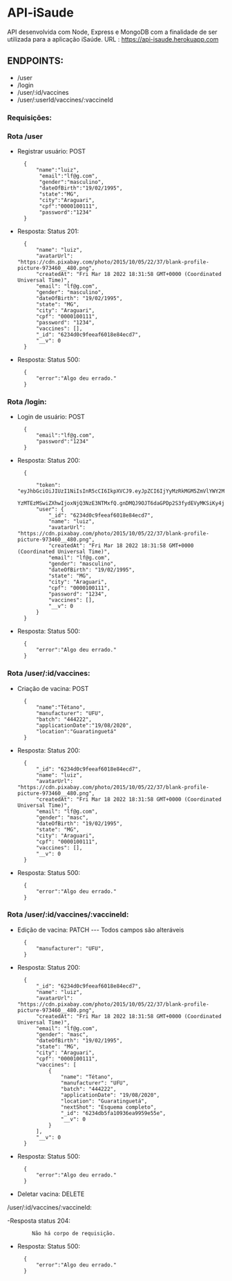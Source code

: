 # API-iSaude

API desenvolvida com Node, Express e MongoDB com a finalidade de ser utilizada para a aplicação iSaúde.
URL : https://api-isaude.herokuapp.com

## ENDPOINTS:

- /user
- /login
- /user/:id/vaccines
- /user/:userId/vaccines/:vaccineId

### Requisições:

### Rota /user

- Registrar usuário: POST


		{
		 	"name":"luiz",
			 "email":"lf@g.com",
			 "gender":"masculino",
			 "dateOfBirth":"19/02/1995",
			 "state":"MG",
			 "city":"Araguari",
			 "cpf":"0000100111",
			 "password":"1234"
		}
		
		
- Resposta: Status 201:


		{
			"name": "luiz",
			"avatarUrl": "https://cdn.pixabay.com/photo/2015/10/05/22/37/blank-profile-picture-973460__480.png",
			"createdAt": "Fri Mar 18 2022 18:31:58 GMT+0000 (Coordinated Universal Time)",
			"email": "lf@g.com",
			"gender": "masculino",
			"dateOfBirth": "19/02/1995",
			"state": "MG",
			"city": "Araguari",
			"cpf": "0000100111",
			"password": "1234",
			"vaccines": [],
			"_id": "6234d0c9feeaf6018e84ecd7",
			"__v": 0
		}
		
- Resposta: Status 500: 

		{
			"error":"Algo deu errado."
		}
		
### Rota /login: 

- Login de usuário: POST

		{
			"email":"lf@g.com",
			"password":"1234"
		}
		

- Resposta: Status 200:

		{

			"token": "eyJhbGciOiJIUzI1NiIsInR5cCI6IkpXVCJ9.eyJpZCI6IjYyMzRkMGM5ZmVlYWY2MDE4ZTg0ZWNkNyIsImlhdCI6MTY0Nz
			YzMTEzMSwiZXhwIjoxNjQ3NzE3NTMxfQ.gnDMQJ9OJT6daGPDp2S3fydEVyMKSiKy4jXzmaIaDZ4",
			"user": {
				"_id": "6234d0c9feeaf6018e84ecd7",
				"name": "luiz",
				"avatarUrl": "https://cdn.pixabay.com/photo/2015/10/05/22/37/blank-profile-picture-973460__480.png",
				"createdAt": "Fri Mar 18 2022 18:31:58 GMT+0000 (Coordinated Universal Time)",
				"email": "lf@g.com",
				"gender": "masculino",
				"dateOfBirth": "19/02/1995",
				"state": "MG",
				"city": "Araguari",
				"cpf": "0000100111",
				"password": "1234",
				"vaccines": [],
				"__v": 0
			}
		}
		
- Resposta: Status 500: 

		{
			"error":"Algo deu errado."
		}
		

### Rota /user/:id/vaccines: 

- Criação de vacina: POST
		
		{
			"name":"Tétano",
			"manufacturer": "UFU",
			"batch": "444222",
			"applicationDate":"19/08/2020",
			"location":"Guaratinguetá"
		}
		
- Resposta: Status 200:

		{
			"_id": "6234d0c9feeaf6018e84ecd7",
			"name": "luiz",
			"avatarUrl": "https://cdn.pixabay.com/photo/2015/10/05/22/37/blank-profile-picture-973460__480.png",
			"createdAt": "Fri Mar 18 2022 18:31:58 GMT+0000 (Coordinated Universal Time)",
			"email": "lf@g.com",
			"gender": "masc",
			"dateOfBirth": "19/02/1995",
			"state": "MG",
			"city": "Araguari",
			"cpf": "0000100111",
			"vaccines": [],
			"__v": 0
		}
		
- Resposta: Status 500: 

		{
			"error":"Algo deu errado."
		}
		

### Rota /user/:id/vaccines/:vaccineId:

- Edição de vacina: PATCH --- Todos campos são alteráveis
		
		{
			"manufacturer": "UFU",
		}
		
- Resposta: Status 200:

		{
			"_id": "6234d0c9feeaf6018e84ecd7",
			"name": "luiz",
			"avatarUrl": "https://cdn.pixabay.com/photo/2015/10/05/22/37/blank-profile-picture-973460__480.png",
			"createdAt": "Fri Mar 18 2022 18:31:58 GMT+0000 (Coordinated Universal Time)",
			"email": "lf@g.com",
			"gender": "masc",
			"dateOfBirth": "19/02/1995",
			"state": "MG",
			"city": "Araguari",
			"cpf": "0000100111",
			"vaccines": [
				{
					"name": "Tétano",
					"manufacturer": "UFU",
					"batch": "444222",
					"applicationDate": "19/08/2020",
					"location": "Guaratinguetá",
					"nextShot": "Esquema completo",
					"_id": "6234db5fa10936ea9959e55e",
					"__v": 0
				}
			],
			"__v": 0
		}
		
- Resposta: Status 500: 

		{
			"error":"Algo deu errado."
		}

- Deletar vacina: DELETE

/user/:id/vaccines/:vaccineId:


-Resposta status 204: 

			Não há corpo de requisição.


- Resposta: Status 500: 

		{
			"error":"Algo deu errado."
		}


